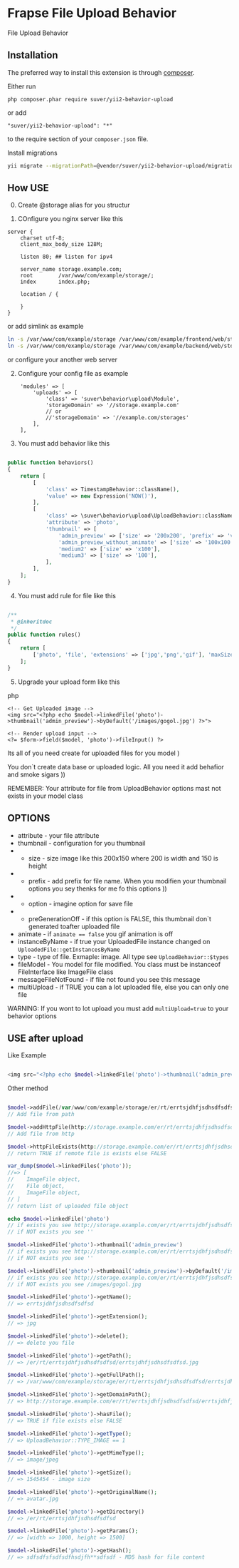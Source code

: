 Frapse File Upload Behavior
===========================
File Upload Behavior

Installation
------------


The preferred way to install this extension is through [composer](http://getcomposer.org/download/).

Either run

```
php composer.phar require suver/yii2-behavior-upload
```

or add

```
"suver/yii2-behavior-upload": "*"
```

to the require section of your `composer.json` file.



Install migrations

```bash
yii migrate --migrationPath=@vendor/suver/yii2-behavior-upload/migrations
```

How USE
-------

0. Create @storage alias for you structur

1. COnfigure you nginx server like this
```
server {
	charset utf-8;
	client_max_body_size 128M;

	listen 80; ## listen for ipv4

	server_name storage.example.com;
	root        /var/www/com/example/storage/;
	index       index.php;

	location / {
	
	}	
}

```

or add simlink as example

```bash
ln -s /var/www/com/example/storage /var/www/com/example/frontend/web/storages
ln -s /var/www/com/example/storage /var/www/com/example/backend/web/storages

```

or configure your another web server


2. Configure your config file as example

```
    'modules' => [
        'uploads' => [
            'class' => 'suver\behavior\upload\Module',
            'storageDomain' => '//storage.example.com'
            // or 
            //'storageDomain' => '//example.com/storages'
        ],
    ],
```

3. You must add behavior like this
 

```php

public function behaviors()
{
    return [
        [
            'class' => TimestampBehavior::className(),
            'value' => new Expression('NOW()'),
        ],
        [ 
            'class' => \suver\behavior\upload\UploadBehavior::className(),
            'attribute' => 'photo',
            'thumbnail' => [
                'admin_preview' => ['size' => '200x200', 'prefix' => 'v1'],
                'admin_preview_without_animate' => ['size' => '100x100', 'prefix' => 'v2', 'option' => ['jpeg_quality' => 10], 'animate' => false],
                'medium2' => ['size' => 'x100'],
                'medium3' => ['size' => '100'],
            ],
        ],
    ];
}

```

4. You must add rule for file like this
 

```php

/**
 * @inheritdoc
 */
public function rules()
{
    return [
        ['photo', 'file', 'extensions' => ['jpg','png','gif'], 'maxSize' => 10*1024*1024, 'maxFiles' => 1]
    ];
}

```

5. Upgrade your upload form like this

php
```
<!-- Get Uploaded image -->
<img src="<?php echo $model->linkedFile('photo')->thumbnail('admin_preview')->byDefault('/images/gogol.jpg') ?>">

<!-- Render upload input -->
<?= $form->field($model, 'photo')->fileInput() ?>

```

Its all of you need create for uploaded files for you model )

You don`t create data base or uploaded logic. All you need it add behafior and smoke sigars )) 


REMEMBER: Your attribute for file from UploadBehavior options mast not exists in your model class

OPTIONS
-------

* attribute - your file attribute 
* thumbnail - configuration for you thumbnail
* * size - size image like this 200x150 where 200 is width and 150 is height
* * prefix - add prefix for file name. When you modifien your thumbnail options you sey thenks for me fo this options ))
* * option - imagine option for save file
* * preGenerationOff - if this option is FALSE, this thumbnail don`t generated toafter uploaded file
* animate - if `animate == false` you gif animation is off
* instanceByName - if true your UploadedFile instance changed on `UploadedFile::getInstancesByName`
* type - type of file. Exmaple: image. All type see `UploadBehavior::$types`
* fileModel - You model for file modified. You class must be instanceof FileInterface like ImageFile class
* messageFileNotFound - if file not found you see this message
* multiUpload - if TRUE you can a lot uploaded file, else you can only one file

WARNING: If you wont to lot upload you must add  `multiUpload=true` to your behavior options


USE after upload
----------------

Like Example

```php

<img src="<?php echo $model->linkedFile('photo')->thumbnail('admin_preview')->byDefault('/images/gogol.jpg') ?>">
```

Other method

```php

$model->addFile(/var/www/com/example/storage/er/rt/errtsjdhfjsdhsdfsdfsd/errtsjdhfjsdhsdfsdfsd.jpg);
// Add file from path

$model->addHttpFile(http://storage.example.com/er/rt/errtsjdhfjsdhsdfsdfsd/errtsjdhfjsdhsdfsdfsd.jpg);
// Add file from http

$model->httpFileExists(http://storage.example.com/er/rt/errtsjdhfjsdhsdfsdfsd/errtsjdhfjsdhsdfsdfsd.jpg);
// return TRUE if remote file is exists else FALSE

var_dump($model->linkedFiles('photo'));
//=> [
//    ImageFile object,
//    File object,
//    ImageFile object,
// ]
// return list of uploaded file object

echo $model->linkedFile('photo')
// if exists you see http://storage.example.com/er/rt/errtsjdhfjsdhsdfsdfsd/errtsjdhfjsdhsdfsdfsd.jpg
// if NOT exists you see ''

$model->linkedFile('photo')->thumbnail('admin_preview')
// if exists you see http://storage.example.com/er/rt/errtsjdhfjsdhsdfsdfsd/v1_errtsjdhfjsdhsdfsdfsd_200x200.jpg
// if NOT exists you see ''

$model->linkedFile('photo')->thumbnail('admin_preview')->byDefault('/images/gogol.jpg')
// if exists you see http://storage.example.com/er/rt/errtsjdhfjsdhsdfsdfsd/v1_errtsjdhfjsdhsdfsdfsd_200x200.jpg
// if NOT exists you see /images/gogol.jpg

$model->linkedFile('photo')->getName();
// => errtsjdhfjsdhsdfsdfsd

$model->linkedFile('photo')->getExtension();
// => jpg

$model->linkedFile('photo')->delete();
// => delete you file

$model->linkedFile('photo')->getPath();
// => /er/rt/errtsjdhfjsdhsdfsdfsd/errtsjdhfjsdhsdfsdfsd.jpg

$model->linkedFile('photo')->getFullPath();
// => /var/www/com/example/storage/er/rt/errtsjdhfjsdhsdfsdfsd/errtsjdhfjsdhsdfsdfsd.jpg

$model->linkedFile('photo')->getDomainPath();
// => http://storage.example.com/er/rt/errtsjdhfjsdhsdfsdfsd/errtsjdhfjsdhsdfsdfsd.jpg

$model->linkedFile('photo')->hasFile();
// => TRUE if file exists else FALSE

$model->linkedFile('photo')->getType();
// => UploadBehavior::TYPE_IMAGE == 1

$model->linkedFile('photo')->getMimeType();
// => image/jpeg

$model->linkedFile('photo')->getSize();
// => 1545454 - image size

$model->linkedFile('photo')->getOriginalName();
// => avatar.jpg

$model->linkedFile('photo')->getDirectory()
// => /er/rt/errtsjdhfjsdhsdfsdfsd

$model->linkedFile('photo')->getParams();
// => [width => 1000, height => 1500]

$model->linkedFile('photo')->getHash();
// => sdfsdfsfsdfsdfhsdjfh**sdfsdf - MD5 hash for file content


```
